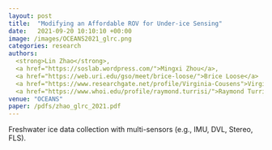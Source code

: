 ```yaml
---
layout: post
title:  "Modifying an Affordable ROV for Under-ice Sensing"
date:   2021-09-20 10:10:10 +00:00
image: /images/OCEANS2021_glrc.png
categories: research
authors: 
  <strong>Lin Zhao</strong>, 
  <a href="https://soslab.wordpress.com/">Mingxi Zhou</a>, 
  <a href="https://web.uri.edu/gso/meet/brice-loose/">Brice Loose</a>
  <a href="https://www.researchgate.net/profile/Virginia-Cousens">Virginia Cousens</a>
  <a href="https://www.whoi.edu/profile/raymond.turrisi/">Raymond Turrisi</a>
venue: "OCEANS"
paper: /pdfs/zhao_glrc_2021.pdf
---
```

Freshwater ice data collection with multi-sensors (e.g., IMU, DVL, Stereo, FLS).

